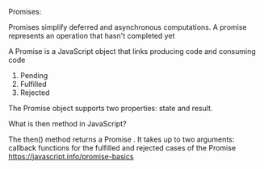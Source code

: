 Promises:

Promises simplify deferred and asynchronous computations. A promise represents an operation that hasn't completed yet

A Promise is a JavaScript object that links producing code and consuming code
 
 1) Pending
 2) Fulfilled
 3) Rejected

The Promise object supports two properties: state and result.

What is then method in JavaScript?

The then() method returns a Promise . It takes up to two arguments: callback functions for the fulfilled and rejected cases of the Promise
https://javascript.info/promise-basics
